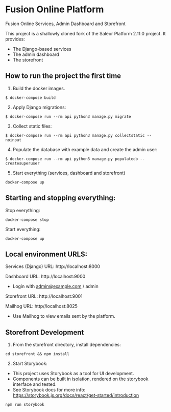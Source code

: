 # Fusion Online Platform

Fusion Online Services, Admin Dashboard and Storefront

This project is a shallowly cloned fork of the Saleor Platform 2.11.0 project. It provides:

* The Django-based services
* The admin dashboard
* The storefront

## How to run the project the first time

1. Build the docker images.
```
$ docker-compose build
```

2. Apply Django migrations:
```
$ docker-compose run --rm api python3 manage.py migrate
```

3. Collect static files:
```
$ docker-compose run --rm api python3 manage.py collectstatic --noinput
```

4. Populate the database with example data and create the admin user:
```
$ docker-compose run --rm api python3 manage.py populatedb --createsuperuser
```

5. Start everything (services, dashboard and storefront)
```
docker-compose up
```

## Starting and stopping everything:

Stop everything:
```
docker-compose stop
```

Start everything:
```
docker-compose up
```

## Local environment URLS:

Services (Django) URL: http://localhost:8000

Dashboard URL: http://localhost:9000
* Login with admin@example.com / admin

Storefront URL: http://localhost:9001

Mailhog URL: http//localhost:8025
* Use Mailhog to view emails sent by the platform.

## Storefront Development

1. From the storefront directory, install dependencies:
```
cd storefront && npm install
```
2. Start Storybook:
- This project uses Storybook as a tool for UI development. 
- Components can be built in isolation, rendered on the storybook interface and tested. 
- See Storybook docs for more info: https://storybook.js.org/docs/react/get-started/introduction
```
npm run storybook
```
